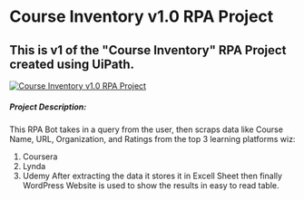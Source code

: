 # Course Inventory v1.0 RPA Project
## This is v1 of the "Course Inventory" RPA Project created using UiPath. 
[![Course Inventory v1.0 RPA Project](http://img.youtube.com/vi/BJIyjSsthNI/0.jpg)](http://www.youtube.com/watch?v=BJIyjSsthNI)
##### Project Description:
 This RPA Bot takes in a query from the user, then scraps data like Course Name, URL, Organization, and Ratings from the top 3 learning platforms wiz: 
 1. Coursera
 2. Lynda
 3. Udemy
 After extracting the data it stores it in Excell Sheet then finally WordPress Website is used to show the results in easy to read table.
